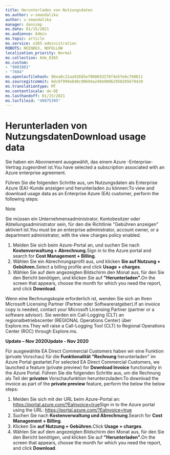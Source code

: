 ```yaml
---
title: Herunterladen von Nutzungsdaten
ms.author: v-smandalika
author: v-smandalika
manager: dansimp
ms.date: 01/15/2021
ms.audience: Admin
ms.topic: article
ms.service: o365-administration
ROBOTS: NOINDEX, NOFOLLOW
localization_priority: Normal
ms.collection: Adm_O365
ms.custom:
- "9003801"
- "7604"
ms.openlocfilehash: 86ea8c21aa92685ef008693376f4e5fe6c768011
ms.sourcegitcommit: 6dc6f999e840c90694a246b90062950205679420
ms.translationtype: MT
ms.contentlocale: de-DE
ms.lasthandoff: 01/15/2021
ms.locfileid: "49875395"
---
```

# <a name="download-usage-data"></a><span data-ttu-id="6c82f-102">Herunterladen von Nutzungsdaten</span><span class="sxs-lookup"><span data-stu-id="6c82f-102">Download usage data</span></span>

<span data-ttu-id="6c82f-103">Sie haben ein Abonnement ausgewählt, das einem Azure -Enterprise-Vertrag zugeordnet ist.</span><span class="sxs-lookup"><span data-stu-id="6c82f-103">You have selected a subscription associated with an Azure enterprise agreement.</span></span>

<span data-ttu-id="6c82f-104">Führen Sie die folgenden Schritte aus, um Nutzungsdaten als Enterprise Azure (EA)-Kunde anzeigen und herunterladen zu können:</span><span class="sxs-lookup"><span data-stu-id="6c82f-104">To view and download usage data as an Enterprise Azure (EA) customer, perform the following steps:</span></span>

> [!NOTE]
> <span data-ttu-id="6c82f-105">Sie müssen ein Unternehmensadministrator, Kontobesitzer oder Abteilungsadministrator sein, für den die Richtlinie "Gebühren anzeigen" aktiviert ist.</span><span class="sxs-lookup"><span data-stu-id="6c82f-105">You must be an enterprise administrator, account owner, or a department administrator, with the view charges policy enabled.</span></span> 

1. <span data-ttu-id="6c82f-106">Melden Sie sich beim Azure-Portal an, und suchen Sie nach **Kostenverwaltung + Abrechnung.**</span><span class="sxs-lookup"><span data-stu-id="6c82f-106">Sign in to the Azure portal and search for **Cost Management + Billing**.</span></span>
2. <span data-ttu-id="6c82f-107">Wählen Sie ein Abrechnungsprofil aus, und klicken **Sie auf Nutzung + Gebühren.**</span><span class="sxs-lookup"><span data-stu-id="6c82f-107">Select a billing profile and click **Usage + charges**.</span></span>
3. <span data-ttu-id="6c82f-108">Wählen Sie auf dem angezeigten Bildschirm den Monat aus, für den Sie den Bericht benötigen, und klicken Sie auf **"Herunterladen".**</span><span class="sxs-lookup"><span data-stu-id="6c82f-108">On the screen that appears, choose the month for which you need the report, and click **Download**.</span></span>

<span data-ttu-id="6c82f-109">Wenn eine Rechnungskopie erforderlich ist, wenden Sie sich an Ihren Microsoft Licensing Partner (Partner oder Softwareratgeber).</span><span class="sxs-lookup"><span data-stu-id="6c82f-109">If an invoice copy is needed, contact your Microsoft Licensing Partner (partner or a software advisor).</span></span> <span data-ttu-id="6c82f-110">Sie werden ein Call-Logging (CLT) an regionalbetriebscenter (REGIONAL Operations Center) über Explore.ms.</span><span class="sxs-lookup"><span data-stu-id="6c82f-110">They will raise a Call-Logging Tool (CLT) to Regional Operations Center (ROC) through Explore.ms.</span></span>

<span data-ttu-id="6c82f-111">**Update – Nov 2020**</span><span class="sxs-lookup"><span data-stu-id="6c82f-111">**Update - Nov 2020**</span></span>

<span data-ttu-id="6c82f-112">Für ausgewählte EA Direct Commercial Customers haben wir eine Funktion (private Vorschau) für die **Funktionalität "Rechnung** herunterladen" im Azure Portal gestartet.</span><span class="sxs-lookup"><span data-stu-id="6c82f-112">For selected EA Direct Commercial Customers, we launched a feature (private preview) for **Download Invoice** functionality in the Azure Portal.</span></span> <span data-ttu-id="6c82f-113">Führen Sie die folgenden Schritte aus, um die Rechnung als Teil der **privaten** Vorschaufunktion herunterzuladen:</span><span class="sxs-lookup"><span data-stu-id="6c82f-113">To download the invoice as part of the **private preview** feature, perform the below the below steps:</span></span>

1. <span data-ttu-id="6c82f-114">Melden Sie sich mit der URL beim Azure-Portal an: https://portal.azure.com/?EaInvoice=true</span><span class="sxs-lookup"><span data-stu-id="6c82f-114">Sign in to the Azure portal using the URL: https://portal.azure.com/?EaInvoice=true</span></span> 
2. <span data-ttu-id="6c82f-115">Suchen Sie nach **Kostenverwaltung und Abrechnung**.</span><span class="sxs-lookup"><span data-stu-id="6c82f-115">Search for **Cost Management + Billing**.</span></span> 
3. <span data-ttu-id="6c82f-116">Klicken Sie **auf Nutzung + Gebühren.**</span><span class="sxs-lookup"><span data-stu-id="6c82f-116">Click **Usage + charges**.</span></span> 
4. <span data-ttu-id="6c82f-117">Wählen Sie auf dem angezeigten Bildschirm den Monat aus, für den Sie den Bericht benötigen, und klicken Sie auf **"Herunterladen".**</span><span class="sxs-lookup"><span data-stu-id="6c82f-117">On the screen that appears, choose the month for which you need the report, and click **Download**.</span></span>